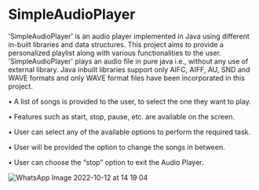 # SimpleAudioPlayer
'SimpleAudioPlayer' is an audio player implemented in Java using different in-built libraries and data structures. This project aims to provide a personalized playlist along with various functionalities to the user. 'SimpleAudioPlayer' plays an audio file in pure java i.e., without any use of external library. Java inbuilt libraries support only AIFC, AIFF, AU, SND and WAVE formats and only WAVE format files have been incorporated in this project.

•	A list of songs is provided to the user, to select the one they want to play.

•	Features such as start, stop, pause, etc. are available on the screen.

•	User can select any of the available options to perform the required task.

•	User will be provided the option to change the songs in between.

•	User can choose the “stop” option to exit the Audio Player.


![WhatsApp Image 2022-10-12 at 14 19 04](https://user-images.githubusercontent.com/54492585/195296765-aa73928f-6ebb-4edd-9a16-ec02bbf8e53a.jpeg)
